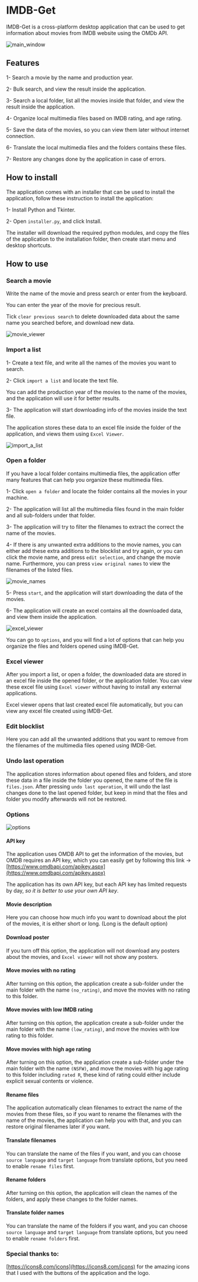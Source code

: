 # IMDB-Get
IMDB-Get is a cross-platform desktop application that can be used to get information about movies from IMDB website using the OMDb API.

![main_window](https://user-images.githubusercontent.com/29783425/214784391-f5933d90-f7b8-4494-b352-79d6cbea3fd1.png)

## Features
1- Search a movie by the name and production year.

2- Bulk search, and view the result inside the application.

3- Search a local folder, list all the movies inside that folder, and view the result inside the application.

4- Organize local multimedia files based on IMDB rating, and age rating.

5- Save the data of the movies, so you can view them later without internet connection.

6- Translate the local multimedia files and the folders contains these files.

7- Restore any changes done by the application in case of errors.

## How to install
The application comes with an installer that can be used to install the application, follow these instruction to install the application:

1- Install Python and Tkinter.

2- Open `installer.py`, and click Install.

The installer will download the required python modules, and copy the files of the application to the installation folder, then create start menu and desktop shortcuts.

## How to use

### Search a movie
Write the name of the movie and press search or enter from the keyboard.

You can enter the year of the movie for precious result.

Tick `clear previous search` to delete downloaded data about the same name you searched before, and download new data.

![movie_viewer](https://user-images.githubusercontent.com/29783425/214784470-183794ab-02ce-45a6-a85b-629362b8d574.png)

### Import a list
1- Create a text file, and write all the names of the movies you want to search.

2- Click `import a list` and locate the text file.

You can add the production year of the movies to the name of the movies, and the application will use it for better results.

3- The application will start downloading info of the movies inside the text file.

The application stores these data to an excel file inside the folder of the application, and views them using `Excel Viewer`.

![import_a_list](https://user-images.githubusercontent.com/29783425/214784727-f2b41f4a-72d4-420d-8f0f-9c1acfe2bede.png)

### Open a folder
If you have a local folder contains multimedia files, the application offer many features that can help you organize these multimedia files.

1- Click `open a folder` and locate the folder contains all the movies in your machine.

2- The application will list all the multimedia files found in the main folder and all sub-folders under that folder.

3- The application will try to filter the filenames to extract the correct the name of the movies.

4- If there is any unwanted extra additions to the movie names, you can either add these extra additions to the blocklist and try again, or you can click the movie name, and press `edit selection`, and change the movie name. Furthermore, you can press `view original names` to view the filenames of the listed files.

![movie_names](https://user-images.githubusercontent.com/29783425/214784872-e3dd11a1-8b36-4537-b3a7-e33ffb23526b.png)

5- Press `start`, and the application will start downloading the data of the movies.

6- The application will create an excel contains all the downloaded data, and view them inside the application.

![excel_viewer](https://user-images.githubusercontent.com/29783425/214784966-eeb63b6f-2fa9-4053-b68a-311e5c0e4268.png)

You can go to `options`, and you will find a lot of options that can help you organize the files and folders opened using IMDB-Get.

### Excel viewer
After you import a list, or open a folder, the downloaded data are stored in an excel file inside the opened folder, or the application folder. You can view these excel file using `Excel viewer` without having to install any external applications.

Excel viewer opens that last created excel file automatically, but you can view any excel file created using IMDB-Get.

### Edit blocklist
Here you can add all the unwanted additions that you want to remove from the filenames of the multimedia files opened using IMDB-Get.

### Undo last operation
The application stores information about opened files and folders, and store these data in a file inside the folder you opened, the name of the file is `files.json`.
After pressing `undo last operation`, it will undo the last changes done to the last opened folder, but keep in mind that the files and folder you modify afterwards will not be restored.

### Options

![options](https://user-images.githubusercontent.com/29783425/214785092-a27a1162-da26-41fa-8be9-f53f14d7a164.png)

#### API key
The application uses OMDB API to get the information of the movies, but OMDB requires an API key, which you can easily get by following this link -> [https://www.omdbapi.com/apikey.aspx](https://www.omdbapi.com/apikey.aspx)

The application has its own API key, but each API key has limited requests by day, *so it is better to use your own API key*.

#### Movie description
Here you can choose how much info you want to download about the plot of the movies, it is either short or long. (Long is the default option)

#### Download poster
If you turn off this option, the application will not download any posters about the movies, and `Excel viewer` will not show any posters.

#### Move movies with no rating
After turning on this option, the application create a sub-folder under the main folder with the name `(no_rating)`, and move the movies with no rating to this folder.

#### Move movies with low IMDB rating
After turning on this option, the application create a sub-folder under the main folder with the name `(low_rating)`, and move the movies with low rating to this folder.

#### Move movies with high age rating
After turning on this option, the application create a sub-folder under the main folder with the name `(NSFW)`, and move the movies with hig age rating to this folder including `rated R`, these kind of rating could either include explicit sexual contents or violence.

#### Rename files
The application automatically clean filenames to extract the name of the movies from these files, so if you want to rename the filenames with the name of the movies, the application can help you with that, and you can restore original filenames later if you want.

#### Translate filenames
You can translate the name of the files if you want, and you can choose `source language` and `target language` from translate options, but you need to enable `rename files` first.

#### Rename folders
After turning on this option, the application will clean the names of the folders, and apply these changes to the folder names.

#### Translate folder names
You can translate the name of the folders if you want, and you can choose `source language` and `target language` from translate options, but you need to enable `rename folders` first.

### Special thanks to:
[https://icons8.com/icons](https://icons8.com/icons)
for the amazing icons that I used with the buttons of the application and the logo.
